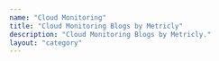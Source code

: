 ```yaml
---
name: "Cloud Monitoring"
title: "Cloud Monitoring Blogs by Metricly"
description: "Cloud Monitoring Blogs by Metricly."
layout: "category"
---
```


